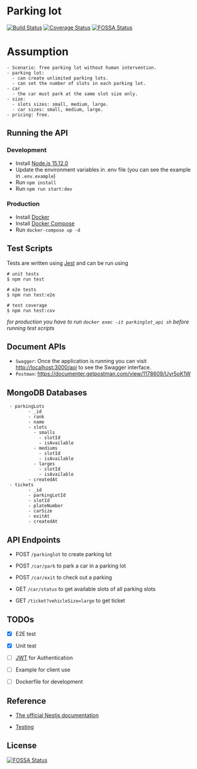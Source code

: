 # Parking lot

[![Build Status](https://app.travis-ci.com/OoI3enZaoo/parking-lot.svg?branch=master)](https://app.travis-ci.com/OoI3enZaoo/parking-lot)
[![Coverage Status](https://coveralls.io/repos/github/OoI3enZaoo/parking-lot/badge.svg?branch=master)](https://coveralls.io/github/OoI3enZaoo/parking-lot?branch=master)
[![FOSSA Status](https://app.fossa.com/api/projects/git%2Bgithub.com%2FOoI3enZaoo%2Fparking-lot.svg?type=shield)](https://app.fossa.com/projects/git%2Bgithub.com%2FOoI3enZaoo%2Fparking-lot?ref=badge_shield)

# Assumption
```
- Scenario: free parking lot without human intervention.
- parking lot:
  - can create unlimited parking lots.
  - can set the number of slots in each parking lot.
- car
  - the car must park at the same slot size only.
- size:
  - slots sizes: small, medium, large.
  - car sizes: small, medium, large.
- pricing: free.

```

## Running the API
### Development

- Install [Node.js 15.12.0](https://nodejs.org/en/) 
- Update the environment variables in .env file (you can see the example in `.env.example`) 
- Run `npm install`
- Run `npm run start:dev`

### Production
- Install [Docker](https://github.com/docker)
- Install [Docker Compose](https://github.com/docker/compose)
- Run `docker-compose up -d` 


## Test Scripts

Tests are written using [Jest](https://jestjs.io/) and can be run using
```
# unit tests
$ npm run test

# e2e tests
$ npm run test:e2e

# test coverage
$ npm run test:cov
```

*for production you have to run `docker exec -it parkinglot_api sh` before running test scripts*

## Document APIs
- `Swagger`: Once the application is running you can visit [http://localhost:3000/api](http://localhost:3000/api) to see the Swagger interface.
- `Postman`: https://documenter.getpostman.com/view/1178609/Uyr5oK1W


## MongoDB Databases
```
 - parkingLots
        - _id
        - rank
        - name
        - slots
          - smalls
            - slotId
            - isAvailable
          - mediums
            - slotId
            - isAvailable
          - larges
            - slotId
            - isAvailable
        - createdAt
 - tickets
        - _id
        - parkingLotId
        - slotId
        - plateNumber
        - carSize
        - exitAt
        - createdAt
```
## API Endpoints

- POST `/parkinglot` 
to create parking lot
- POST `/car/park` 
 to park a car in a parking lot

-  POST `/car/exit`
to check out a parking

-  GET `/car/status`
to get available slots of all parking slots

-  GET `/ticket?vehicleSize=large`
to get ticket


## TODOs
- [x] E2E test
- [x] Unit test
- [ ] [JWT](https://jwt.io/introduction) for Authentication
- [ ] Example for client use
- [ ] Dockerfile for development


  

## Reference

- [The official Nestjs documentation](https://docs.nestjs.com/first-steps)

- [Testing](https://docs.nestjs.com/fundamentals/testing)


## License
[![FOSSA Status](https://app.fossa.com/api/projects/git%2Bgithub.com%2FOoI3enZaoo%2Fparking-lot.svg?type=large)](https://app.fossa.com/projects/git%2Bgithub.com%2FOoI3enZaoo%2Fparking-lot?ref=badge_large)